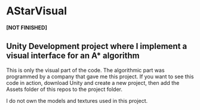 # AStarVisual
**[NOT FINISHED]** 
## Unity Development project where I implement a visual interface for an A* algorithm
This is only the visual part of the code. The algorithmic part was programmed by a company that gave me this project.
If you want to see this code in action, download Unity and create a new project, then add the Assets folder of this repos to the project folder.

I do not own the models and textures used in this project.
